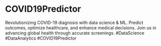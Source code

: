# COVID19Predictor
Revolutionizing COVID-19 diagnosis with data science &amp; ML. Predict outcomes, optimize healthcare, and enhance medical decisions. Join us in advancing global health through accurate screenings. #DataScience #DataAnalytics #COVID19Predictor
